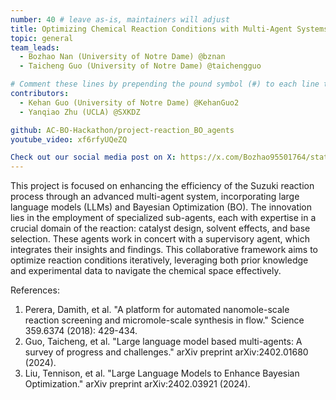 ```yaml
---
number: 40 # leave as-is, maintainers will adjust
title: Optimizing Chemical Reaction Conditions with Multi-Agent Systems Using Large Language Models and Bayesian Optimization
topic: general
team_leads:
  - Bozhao Nan (University of Notre Dame) @bznan
  - Taicheng Guo (University of Notre Dame) @taichengguo

# Comment these lines by prepending the pound symbol (#) to each line to hide these elements
contributors:
  - Kehan Guo (University of Notre Dame) @KehanGuo2
  - Yanqiao Zhu (UCLA) @SXKDZ

github: AC-BO-Hackathon/project-reaction_BO_agents
youtube_video: xf6rfyUQeZQ

Check out our social media post on X: https://x.com/Bozhao95501764/status/1777029207857451508
---
```


This project is focused on enhancing the efficiency of the Suzuki reaction process through an advanced multi-agent system, incorporating large language models (LLMs) and Bayesian Optimization (BO). The innovation lies in the employment of specialized sub-agents, each with expertise in a crucial domain of the reaction: catalyst design, solvent effects, and base selection. These agents work in concert with a supervisory agent, which integrates their insights and findings. This collaborative framework aims to optimize reaction conditions iteratively, leveraging both prior knowledge and experimental data to navigate the chemical space effectively. 

References:
1. Perera, Damith, et al. "A platform for automated nanomole-scale reaction screening and micromole-scale synthesis in flow." Science 359.6374 (2018): 429-434.
2. Guo, Taicheng, et al. "Large language model based multi-agents: A survey of progress and challenges." arXiv preprint arXiv:2402.01680 (2024).
3. Liu, Tennison, et al. "Large Language Models to Enhance Bayesian Optimization." arXiv preprint arXiv:2402.03921 (2024).
